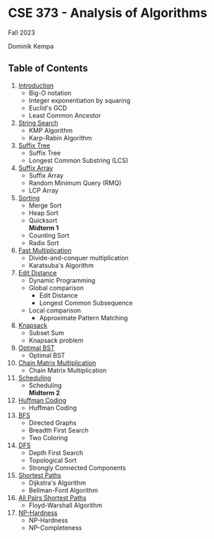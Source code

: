 # CSE 373 - Analysis of Algorithms

Fall 2023

Dominik Kempa

## Table of Contents
1. [Introduction](notes/lecture01.md)
    - Big-O notation
    - Integer exponentiation by squaring
    - Euclid's GCD
    - Least Common Ancestor
2. [String Search](notes/lecture02.md)
    - KMP Algorithm
    - Karp-Rabin Algorithm
3. [Suffix Tree](notes/lecture03.md)
    - Suffix Tree
    - Longest Common Substring (LCS)
4. [Suffix Array](notes/lecture04.md)
    - Suffix Array
    - Random Minimum Query (RMQ)
    - LCP Array
5. [Sorting](notes/lecture05.md)
    - Merge Sort
    - Heap Sort
    - Quicksort  
    <b>Midterm 1</b>
    - Counting Sort
    - Radix Sort
6. [Fast Multiplication](notes/lecture06.md)
    - Divide-and-conquer multiplication
    - Karatsuba's Algorithm
7. [Edit Distance](notes/lecture07.md)
    - Dynamic Programming
    - Global comparison
        - Edit Distance
        - Longest Common Subsequence
    - Local comparison
        - Approximate Pattern Matching
8. [Knapsack](notes/lecture08.md)
    - Subset Sum
    - Knapsack problem
9. [Optimal BST](notes/lecture09.md)
    - Optimal BST
10. [Chain Matrix Multiplication](notes/lecture10.md)
    - Chain Matrix Multiplication
11. [Scheduling](notes/lecture11.md)
    - Scheduling  
    <b>Midterm 2</b>
12. [Huffman Coding](notes/lecture12.md)
    - Huffman Coding
13. [BFS](notes/lecture13.md)
    - Directed Graphs
    - Breadth First Search
    - Two Coloring
14. [DFS](notes/lecture14.md)
    - Depth First Search
    - Topological Sort
    - Strongly Connected Components
15. [Shortest Paths](notes/lecture15.md)
    - Dijkstra's Algorithm
    - Bellman-Ford Algorithm
16. [All Pairs Shortest Paths](notes/lecture16.md)
    - Floyd-Warshall Algorithm
17. [NP-Hardness](notes/lecture17.md)
    - NP-Hardness
    - NP-Completeness